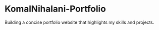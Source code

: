 # KomalNihalani-Portfolio
Building a concise portfolio website that highlights my skills and projects. 
